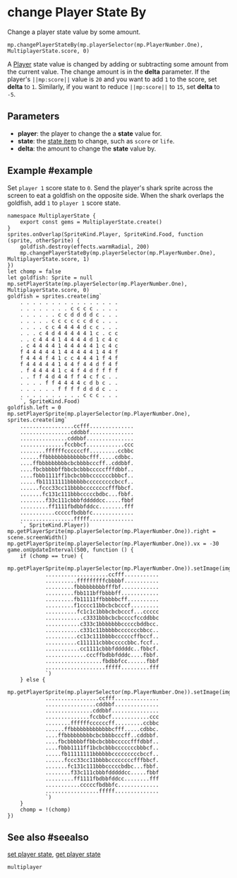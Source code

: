 # change Player State By

Change a player state value by some amount.

```sig
mp.changePlayerStateBy(mp.playerSelector(mp.PlayerNumber.One), MultiplayerState.score, 0)
```
A [Player](/types/player) state value is changed by adding or subtracting some amount from the current value. The change amount is in the **delta** parameter. If the player's ``||mp:score||`` value is `20` and you want to add `1` to the score, set **delta** to `1`. Similarly, if you want to reduce ``||mp:score||`` to `15`, set **delta** to `-5`.

## Parameters

* **player**: the player to change the a **state** value for.
* **state**: the [state item](/reference/multiplayer/multiplayer-state) to change, such as `score` or `life`.
* **delta**: the amount to change the **state** value by.

## Example #example

Set `player 1` score state to `0`. Send the player's shark sprite across the screen to eat a goldfish on the opposite side. When the shark overlaps the goldfish, add `1` to `player 1` score state.

```blocks
namespace MultiplayerState {
    export const gems = MultiplayerState.create()
}
sprites.onOverlap(SpriteKind.Player, SpriteKind.Food, function (sprite, otherSprite) {
    goldfish.destroy(effects.warmRadial, 200)
    mp.changePlayerStateBy(mp.playerSelector(mp.PlayerNumber.One), MultiplayerState.score, 1)
})
let chomp = false
let goldfish: Sprite = null
mp.setPlayerState(mp.playerSelector(mp.PlayerNumber.One), MultiplayerState.score, 0)
goldfish = sprites.create(img`
    . . . . . . . . . . . . . . . . 
    . . . . . . . . c c c c . . . . 
    . . . . . . c c d d d d c . . . 
    . . . . . c c c c c c d c . . . 
    . . . . c c 4 4 4 4 d c c . . . 
    . . . c 4 d 4 4 4 4 4 1 c . c c 
    . . c 4 4 4 1 4 4 4 4 d 1 c 4 c 
    . c 4 4 4 4 1 4 4 4 4 4 1 c 4 c 
    f 4 4 4 4 4 1 4 4 4 4 4 1 4 4 f 
    f 4 4 4 f 4 1 c c 4 4 4 1 f 4 f 
    f 4 4 4 4 4 1 4 4 f 4 4 d f 4 f 
    . f 4 4 4 4 1 c 4 f 4 d f f f f 
    . . f f 4 d 4 4 f f 4 c f c . . 
    . . . . f f 4 4 4 4 c d b c . . 
    . . . . . . f f f f d d d c . . 
    . . . . . . . . . . c c c . . . 
    `, SpriteKind.Food)
goldfish.left = 0
mp.setPlayerSprite(mp.playerSelector(mp.PlayerNumber.One), sprites.create(img`
    .................ccfff..............
    ................cddbbf..............
    ...............cddbbf...............
    ..............fccbbcf............ccc
    ........ffffffccccccff.........ccbbc
    ......ffbbbbbbbbbbbbbcfff.....cdbbc.
    ....ffbbbbbbbbbcbcbbbbcccff..cddbbf.
    ....fbcbbbbbffbbcbcbbbcccccfffdbbf..
    ....fbbb1111ff1bcbcbbbcccccccbbbcf..
    .....fb11111111bbbbbbcccccccccbccf..
    ......fccc33cc11bbbbccccccccfffbbcf.
    .......fc131c111bbbcccccbdbc...fbbf.
    ........f33c111cbbbfdddddcc.....fbbf
    .........ff1111fbdbbfddcc........fff
    ...........cccccfbdbbfc.............
    .................fffff..............
    `, SpriteKind.Player))
mp.getPlayerSprite(mp.playerSelector(mp.PlayerNumber.One)).right = scene.screenWidth()
mp.getPlayerSprite(mp.playerSelector(mp.PlayerNumber.One)).vx = -30
game.onUpdateInterval(500, function () {
    if (chomp == true) {
        mp.getPlayerSprite(mp.playerSelector(mp.PlayerNumber.One)).setImage(img`
            ....................ccfff...........
            ..........fffffffffcbbbbf...........
            .........fbbbbbbbbbfffbf............
            .........fbb111bffbbbbff............
            .........fb11111ffbbbbbcff..........
            .........f1cccc11bbcbcbcccf.........
            ..........fc1c1c1bbbcbcbcccf...ccccc
            ............c3331bbbcbcbccccfccddbbc
            ...........c333c1bbbbbbbcccccbddbcc.
            ...........c331c11bbbbbcccccccbbcc..
            ..........cc13c111bbbbccccccffbccf..
            ..........c111111cbbbcccccbbc.fccf..
            ...........cc1111cbbbfdddddc..fbbcf.
            .............cccffbdbbfdddc....fbbf.
            ..................fbdbbfcc......fbbf
            ...................fffff.........fff
            `)
    } else {
        mp.getPlayerSprite(mp.playerSelector(mp.PlayerNumber.One)).setImage(img`
            .................ccfff..............
            ................cddbbf..............
            ...............cddbbf...............
            ..............fccbbcf............ccc
            ........ffffffccccccff.........ccbbc
            ......ffbbbbbbbbbbbbbcfff.....cdbbc.
            ....ffbbbbbbbbbcbcbbbbcccff..cddbbf.
            ....fbcbbbbbffbbcbcbbbcccccfffdbbf..
            ....fbbb1111ff1bcbcbbbcccccccbbbcf..
            .....fb11111111bbbbbbcccccccccbccf..
            ......fccc33cc11bbbbccccccccfffbbcf.
            .......fc131c111bbbcccccbdbc...fbbf.
            ........f33c111cbbbfdddddcc.....fbbf
            .........ff1111fbdbbfddcc........fff
            ...........cccccfbdbbfc.............
            .................fffff..............
            `)
    }
    chomp = !(chomp)
})
```

## See also #seealso

[set player state](/reference/multiplayer/set-player-state),
[get player state](/reference/multiplayer/get-player-state)

```package
multiplayer
```
